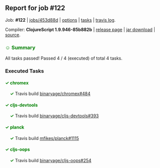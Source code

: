 ## Report for job #122

Job: **#122** | [jobs/453d88d](https://github.com/cljs-oss/canary/commit/453d88d3b8e29999dbd06efd4b496f8f3e283e86) | [options](options.edn) | [tasks](tasks.edn) | [travis log](https://travis-ci.org/cljs-oss/canary/builds/291037302).

Compiler: **ClojureScript 1.9.946-85b882b** | [release page](https://github.com/cljs-oss/canary/releases/tag/r1.9.946-85b882b) | [jar download](https://github.com/cljs-oss/canary/releases/download/r1.9.946-85b882b/clojurescript-1.9.946-85b882b.jar) | [source](https://github.com/clojure/clojurescript/commit/85b882b728984734793d635c923bfab0f71ba00f).

### <b style='color:green'>☺ Summary</b>

All tasks passed! Passed 4 / 4 (executed) of total 4 tasks.

### Executed Tasks

#### <b style='color:green'>&#x2713; chromex</b>
&nbsp;&nbsp;&nbsp;&nbsp;<b style='color:green'>&#x2713;</b> Travis build [binaryage/chromex#484](https://travis-ci.org/binaryage/chromex/builds/291038149)<br>

#### <b style='color:green'>&#x2713; cljs-devtools</b>
&nbsp;&nbsp;&nbsp;&nbsp;<b style='color:green'>&#x2713;</b> Travis build [binaryage/cljs-devtools#393](https://travis-ci.org/binaryage/cljs-devtools/builds/291038147)<br>

#### <b style='color:green'>&#x2713; planck</b>
&nbsp;&nbsp;&nbsp;&nbsp;<b style='color:green'>&#x2713;</b> Travis build [mfikes/planck#1115](https://travis-ci.org/mfikes/planck/builds/291038151)<br>

#### <b style='color:green'>&#x2713; cljs-oops</b>
&nbsp;&nbsp;&nbsp;&nbsp;<b style='color:green'>&#x2713;</b> Travis build [binaryage/cljs-oops#254](https://travis-ci.org/binaryage/cljs-oops/builds/291038145)<br>